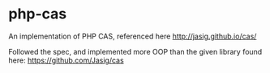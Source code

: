 # php-cas

An implementation of PHP CAS, referenced here http://jasig.github.io/cas/

Followed the spec, and implemented more OOP than the given library found here: https://github.com/Jasig/cas
